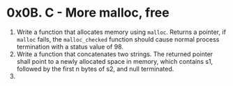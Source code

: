 # 0x0B. C - More malloc, free

1. Write a function that allocates memory using `malloc`. Returns a pointer, if `malloc` fails, the `malloc_checked` function should cause normal process termination with a status value of 98.
2. Write a function that concatenates two strings. The returned pointer shall point to a newly allocated space in memory, which contains s1, followed by the first n bytes of s2, and null terminated.
3. 